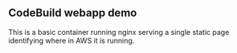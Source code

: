 ## CodeBuild webapp demo

This is a basic container running nginx serving a single static page identifying where in AWS it is running.
